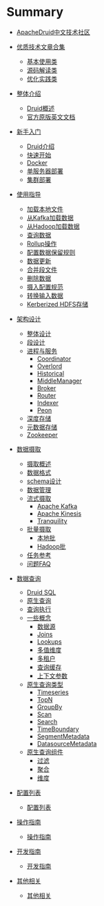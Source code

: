# Summary

* [ApacheDruid中文技术社区](https://www.apache-druid.cn/bbs/index)

* [优质技术文章合集]()
  * [基本使用类](Misc/basicused.md)
  * [源码解读类](Misc/sourcecode.md)
  * [优化实践类](Misc/optimized.md)

* [整体介绍]()
  * [Druid概述](README.md)
  * [官方原版英文文档](https://druid.apache.org/docs/latest/design/)

* [新手入门]()
  * [Druid介绍](GettingStarted/chapter-1.md)
  * [快速开始](GettingStarted/chapter-2.md)
  * [Docker](GettingStarted/Docker.md)
  * [单服务器部署](GettingStarted/chapter-3.md)
  * [集群部署](GettingStarted/chapter-4.md)

* [使用指导]()
  * [加载本地文件](Tutorials/chapter-1.md)
  * [从Kafka加载数据](Tutorials/chapter-2.md)
  * [从Hadoop加载数据](Tutorials/chapter-3.md)
  * [查询数据](Tutorials/chapter-4.md)
  * [Rollup操作](Tutorials/chapter-5.md)
  * [配置数据保留规则](Tutorials/chapter-6.md)
  * [数据更新](Tutorials/chapter-7.md)
  * [合并段文件](Tutorials/chapter-8.md)
  * [删除数据](Tutorials/chapter-9.md)
  * [摄入配置规范](Tutorials/chapter-10.md)
  * [转换输入数据](Tutorials/chapter-11.md)
  * [Kerberized HDFS存储](Tutorials/chapter-12.md)

* [架构设计]()
  * [整体设计](Design/Design.md)
  * [段设计](Design/Segments.md)
  * [进程与服务](Design/Processes.md)
    * [Coordinator](Design/Coordinator.md)
    * [Overlord](Design/Overlord.md)
    * [Historical](Design/Historical.md)
    * [MiddleManager](Design/MiddleManager.md)
    * [Broker](Design/Broker.md)
    * [Router](Design/Router.md)
    * [Indexer](Design/Indexer.md)
    * [Peon](Design/Peons.md)
  * [深度存储](Design/Deepstorage.md)
  * [元数据存储](Design/Metadata.md)
  * [Zookeeper](Design/Zookeeper.md)

* [数据摄取]()
  * [摄取概述](DataIngestion/ingestion.md)
  * [数据格式](DataIngestion/dataformats.md)
  * [schema设计](DataIngestion/schemadesign.md)
  * [数据管理](DataIngestion/datamanage.md)
  * [流式摄取](DataIngestion/kafka.md)
    * [Apache Kafka](DataIngestion/kafka.md)
    * [Apache Kinesis](DataIngestion/kinesis.md)
    * [Tranquility](DataIngestion/tranquility.md)
  * [批量摄取](DataIngestion/native.md)
    * [本地批](DataIngestion/native.md)
    * [Hadoop批](DataIngestion/hadoopbased.md)
  * [任务参考](DataIngestion/taskrefer.md)
  * [问题FAQ](DataIngestion/faq.md)

* [数据查询]()
  * [Druid SQL](Querying/druidsql.md)
  * [原生查询](Querying/makeNativeQueries.md)
  * [查询执行](Querying/queryexecution.md)
  * [一些概念](Querying/datasource.md)
    * [数据源](Querying/datasource.md)
    * [Joins](Querying/joins.md)
    * [Lookups](Querying/lookups.md)
    * [多值维度](Querying/multi-value-dimensions.md)
    * [多租户](Querying/multitenancy.md)
    * [查询缓存](Querying/querycached.md)
    * [上下文参数](Querying/query-context.md)
  * [原生查询类型](Querying/timeseriesquery.md)
    * [Timeseries](Querying/timeseriesquery.md)
    * [TopN](Querying/topn.md)
    * [GroupBy](Querying/groupby.md)
    * [Scan](Querying/scan.md)
    * [Search](Querying/searchquery.md)
    * [TimeBoundary](Querying/timeboundaryquery.md)
    * [SegmentMetadata](Querying/segmentMetadata.md)
    * [DatasourceMetadata](Querying/datasourcemetadataquery.md)
  * [原生查询组件](Querying/filters.md)
    * [过滤](Querying/filters.md)
    * [聚合](Querying/Aggregations.md)
    * [维度](Querying/dimensionspec.md)

* [配置列表]()
  * [配置列表](Configuration/index.md)

* [操作指南]()
  * [操作指南](Operations/index.md)

* [开发指南]()
  * [开发指南](Development/index.md)

* [其他相关]()
  * [其他相关](Misc/index.md)
